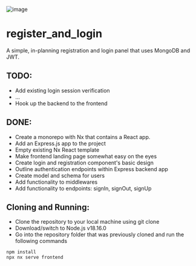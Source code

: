 ![image](https://github.com/iridant/register_and_login/assets/10984744/64143a8d-9a33-4518-a05c-6fead378c106)

# register_and_login
A simple, in-planning registration and login panel that uses MongoDB and JWT.


## TODO:
- Add existing login session verification
- ...
- Hook up the backend to the frontend

## DONE:
- Create a monorepo with Nx that contains a React app.
- Add an Express.js app to the project
- Empty existing Nx React template
- Make frontend landing page somewhat easy on the eyes
- Create login and registration component's basic design
- Outline authentication endpoints within Express backend app
- Create model and schema for users
- Add functionality to middlewares
- Add functionality to endpoints: signIn, signOut, signUp

## Cloning and Running:

- Clone the repository to your local machine using git clone
- Download/switch to Node.js v18.16.0
- Go into the repository folder that was previously cloned and run the following commands

 ```
 npm install
 npx nx serve frontend
 ```
